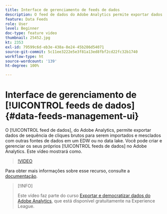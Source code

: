 ```yaml
---
title: Interface de gerenciamento de feeds de dados
description: O feed de dados do Adobe Analytics permite exportar dados de sequência de cliques brutos para serem importados e mesclados com outras fontes de dados em um EDW ou no data lake. Você pode criar e gerenciar os seus próprios feeds de dados no Adobe Analytics. Este vídeo mostrará como.
feature: Data Feeds
role: User
level: Beginner
doc-type: feature video
thumbnail: 25452.jpg
kt: 2353
exl-id: 79599c6d-eb3e-438a-8e24-45b286d54071
source-git-commit: 5c11ee3222e5e3f81a13ed8fbf2cd22fc32b1740
workflow-type: ht
source-wordcount: '139'
ht-degree: 100%

---
```


# Interface de gerenciamento de [!UICONTROL feeds de dados] {#data-feeds-management-ui}

O [!UICONTROL feed de dados], do Adobe Analytics, permite exportar dados de sequência de cliques brutos para serem importados e mesclados com outras fontes de dados em um EDW ou no data lake. Você pode criar e gerenciar os seus próprios [!UICONTROL feeds de dados] no Adobe Analytics. Este vídeo mostrará como.

>[!VIDEO](https://video.tv.adobe.com/v/25452/?quality=12)

Para obter mais informações sobre esse recurso, consulte a [documentação](https://experienceleague.adobe.com/docs/analytics/export/analytics-data-feed/df-manage-feeds.html?lang=pt-BR).

>[!INFO]
>
> Este vídeo faz parte do curso [Exportar e democratizar dados do Adobe Analytics](https://experienceleague.adobe.com/?recommended=Analytics-A-1-2022.1.democratizing&amp;lang=pt-BR), que está disponível gratuitamente na Experience League.